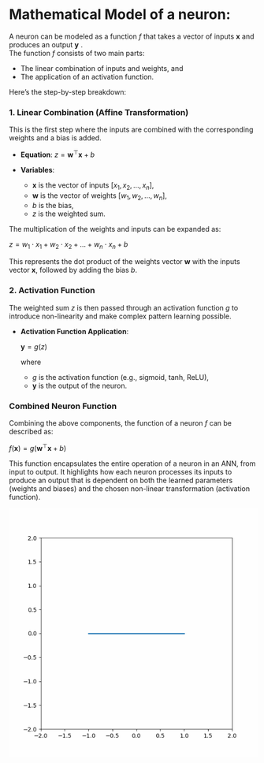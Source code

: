 # Mathematical Model of a neuron:

A neuron can be modeled as a function  $f$  that takes a vector of inputs  $\mathbf{x}$  and produces an output  $\mathbf{y}$ . <br>
The function  $f$ consists of two main parts: 
 - The linear combination of inputs and weights, and 
 - The application of an activation function. 
 
Here’s the step-by-step breakdown:

### 1. Linear Combination (Affine Transformation)

This is the first step where the inputs are combined with the corresponding weights and a bias is added.

- **Equation**: 
$z = \mathbf{w}^\top \mathbf{x} + b$

- **Variables**:
    - $\mathbf{x}$ is the vector of inputs $[x_1, x_2, \ldots, x_n]$,
    - $\mathbf{w}$ is the vector of weights $[w_1, w_2, \ldots, w_n]$,
    - $b$ is the bias,
    - $z$ is the weighted sum.

The multiplication of the weights and inputs can be expanded as:

$z = w_1 \cdot x_1 + w_2 \cdot x_2 + \ldots + w_n \cdot x_n + b$

This represents the dot product of the weights vector $\mathbf{w}$ with the inputs vector $\mathbf{x}$, followed by adding the bias $b$.

### 2. Activation Function

The weighted sum $z$ is then passed through an activation function $g$ to introduce non-linearity and make complex pattern learning possible.

- **Activation Function Application**:  

  $\mathbf{y} = g(z)$

  where
  - $g$ is the activation function (e.g., sigmoid, tanh, ReLU),
  - $\mathbf{y}$ is the output of the neuron.

### Combined Neuron Function

Combining the above components, the function of a neuron $f$ can be described as:

$f(\mathbf{x}) = g(\mathbf{w}^\top \mathbf{x} + b)$

This function encapsulates the entire operation of a neuron in an ANN, from input to output. It highlights how each neuron processes its inputs to produce an output that is dependent on both the learned parameters (weights and biases) and the chosen non-linear transformation (activation function).

![alt text](images/rotation_sine_distortion.gif)
